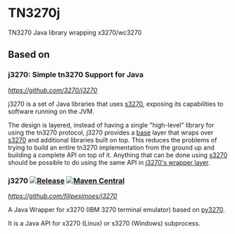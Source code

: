 # TN3270j
TN3270 Java library wrapping x3270/wc3270


## Based on 

### j3270: Simple tn3270 Support for Java

*https://github.com/3270/j3270*

j3270 is a set of Java libraries that uses [s3270](http://x3270.bgp.nu/Unix/s3270-man.html "s3270"), exposing its capabilities to software running on the JVM.

The design is layered, instead of having a single "high-level" library for using the tn3270 protocol, j3270 provides a [base](base) layer that wraps over [s3270](http://x3270.bgp.nu/Unix/s3270-man.html "s3270") and additional libraries built on top. This reduces the problems of trying to build an entire tn3270 implementation from the ground up and building a complete API on top of it. Anything that can be done using [s3270](http://x3270.bgp.nu/Unix/s3270-man.html "s3270") should be possible to do using the same API in [j3270's wrapper layer](base).


### j3270 [![Release](https://github.com/filipesimoes/j3270/actions/workflows/release.yml/badge.svg)](https://github.com/filipesimoes/j3270/actions/workflows/release.yml) [![Maven Central](https://img.shields.io/maven-central/v/com.github.filipesimoes/j3270.svg?label=Maven%20Central)](https://search.maven.org/search?q=g:%22com.github.filipesimoes%22%20AND%20a:%22j3270%22)

*https://github.com/filipesimoes/j3270*

A Java Wrapper for x3270 (IBM 3270 terminal emulator) based on [py3270](https://github.com/py3270/py3270).

It is a Java API for x3270 (Linux) or s3270 (Windows) subprocess.

